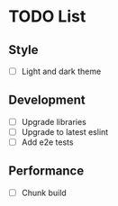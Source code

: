 # TODO List

## Style

- [ ] Light and dark theme

## Development

- [ ] Upgrade libraries
- [ ] Upgrade to latest eslint
- [ ] Add e2e tests

## Performance

- [ ] Chunk build
